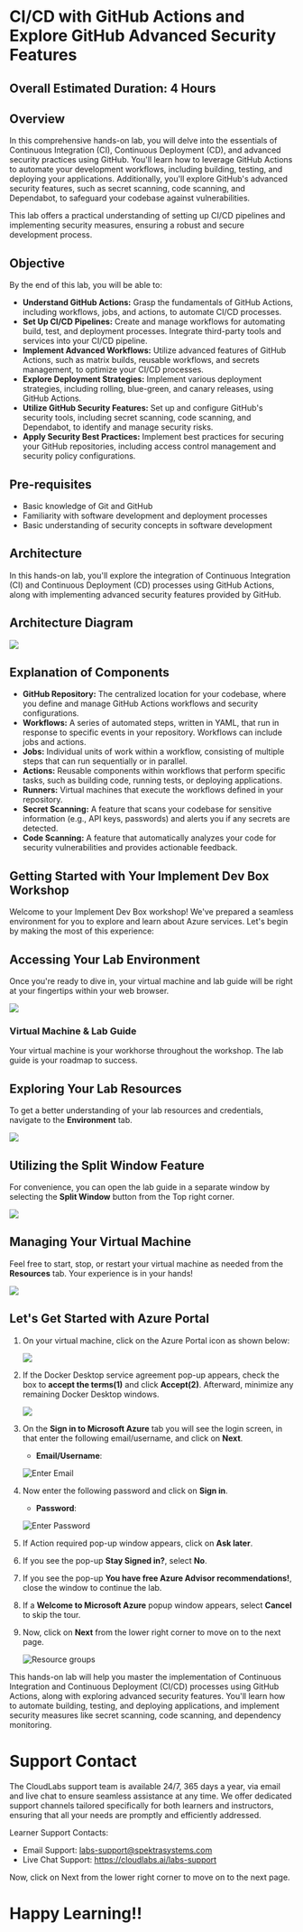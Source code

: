 # CI/CD with GitHub Actions and Explore GitHub Advanced Security Features
## Overall Estimated Duration: 4 Hours
## Overview
In this comprehensive hands-on lab, you will delve into the essentials of Continuous Integration (CI), Continuous Deployment (CD), and advanced security practices using GitHub. You'll learn how to leverage GitHub Actions to automate your development workflows, including building, testing, and deploying your applications. Additionally, you'll explore GitHub's advanced security features, such as secret scanning, code scanning, and Dependabot, to safeguard your codebase against vulnerabilities.

This lab offers a practical understanding of setting up CI/CD pipelines and implementing security measures, ensuring a robust and secure development process.

## Objective
By the end of this lab, you will be able to:

- **Understand GitHub Actions:** Grasp the fundamentals of GitHub Actions, including workflows, jobs, and actions, to automate CI/CD processes.
- **Set Up CI/CD Pipelines:** Create and manage workflows for automating build, test, and deployment processes. Integrate third-party tools and services into your CI/CD pipeline.
- **Implement Advanced Workflows:** Utilize advanced features of GitHub Actions, such as matrix builds, reusable workflows, and secrets management, to optimize your CI/CD processes.
- **Explore Deployment Strategies:** Implement various deployment strategies, including rolling, blue-green, and canary releases, using GitHub Actions.
- **Utilize GitHub Security Features:** Set up and configure GitHub's security tools, including secret scanning, code scanning, and Dependabot, to identify and manage security risks.
- **Apply Security Best Practices:** Implement best practices for securing your GitHub repositories, including access control management and security policy configurations.

## Pre-requisites

- Basic knowledge of Git and GitHub
- Familiarity with software development and deployment processes
- Basic understanding of security concepts in software development

## Architecture
In this hands-on lab, you'll explore the integration of Continuous Integration (CI) and Continuous Deployment (CD) processes using GitHub Actions, along with implementing advanced security features provided by GitHub.
## Architecture Diagram
   ![](media/Newiage_action.png)

## Explanation of Components

- **GitHub Repository:** The centralized location for your codebase, where you define and manage GitHub Actions workflows and security configurations.
- **Workflows:** A series of automated steps, written in YAML, that run in response to specific events in your repository. Workflows can include jobs and actions.
- **Jobs:** Individual units of work within a workflow, consisting of multiple steps that can run sequentially or in parallel.
- **Actions:** Reusable components within workflows that perform specific tasks, such as building code, running tests, or deploying applications.
- **Runners:** Virtual machines that execute the workflows defined in your repository.
- **Secret Scanning:** A feature that scans your codebase for sensitive information (e.g., API keys, passwords) and alerts you if any secrets are detected.
- **Code Scanning:** A feature that automatically analyzes your code for security vulnerabilities and provides actionable feedback.

## **Getting Started with Your Implement Dev Box Workshop**
 
Welcome to your Implement Dev Box workshop! We've prepared a seamless environment for you to explore and learn about Azure services. Let's begin by making the most of this experience:
 
## **Accessing Your Lab Environment**
 
Once you're ready to dive in, your virtual machine and lab guide will be right at your fingertips within your web browser.

   ![](media/dev(2).png)

### **Virtual Machine & Lab Guide**
 
Your virtual machine is your workhorse throughout the workshop. The lab guide is your roadmap to success.
 
## **Exploring Your Lab Resources**
 
To get a better understanding of your lab resources and credentials, navigate to the **Environment** tab.

   ![](media/miw(3).png) 
 
## **Utilizing the Split Window Feature**
 
For convenience, you can open the lab guide in a separate window by selecting the **Split Window** button from the Top right corner.

   ![](media/POWER(1).png) 
   
## **Managing Your Virtual Machine**
 
Feel free to start, stop, or restart your virtual machine as needed from the **Resources** tab. Your experience is in your hands!

   ![](media/res.png) 
 
## **Let's Get Started with Azure Portal**
 
1. On your virtual machine, click on the Azure Portal icon as shown below:
 
    ![](media/dev(1).png)

1. If the Docker Desktop service agreement pop-up appears, check the box to **accept the terms(1)** and click **Accept(2)**. Afterward, minimize any remaining Docker Desktop windows.

    ![](media/ddpopup.png)
 
1. On the **Sign in to Microsoft Azure** tab you will see the login screen, in that enter the following email/username, and click on **Next**. 

   * **Email/Username**: <inject key="AzureAdUserEmail"></inject>
   
   ![](media/imagesignin.png "Enter Email")
     
1. Now enter the following password and click on **Sign in**.
   
   * **Password**: <inject key="AzureAdUserPassword"></inject>
   
   ![](media/image8.png "Enter Password")

1. If Action required pop-up window appears, click on **Ask later**. 
  
1. If you see the pop-up **Stay Signed in?**, select **No**.

1. If you see the pop-up **You have free Azure Advisor recommendations!**, close the window to continue the lab.

1. If a **Welcome to Microsoft Azure** popup window appears, select **Cancel** to skip the tour.
   
1. Now, click on **Next** from the lower right corner to move on to the next page.

   ![](media/next.png "Resource groups")

This hands-on lab will help you master the implementation of Continuous Integration and Continuous Deployment (CI/CD) processes using GitHub Actions, along with exploring advanced security features. You'll learn how to automate building, testing, and deploying applications, and implement security measures like secret scanning, code scanning, and dependency monitoring.

# Support Contact

The CloudLabs support team is available 24/7, 365 days a year, via email and live chat to ensure seamless assistance at any time. We offer dedicated support channels tailored specifically for both learners and instructors, ensuring that all your needs are promptly and efficiently addressed.

Learner Support Contacts:
- Email Support: labs-support@spektrasystems.com
- Live Chat Support: https://cloudlabs.ai/labs-support

Now, click on Next from the lower right corner to move on to the next page.

# Happy Learning!!
